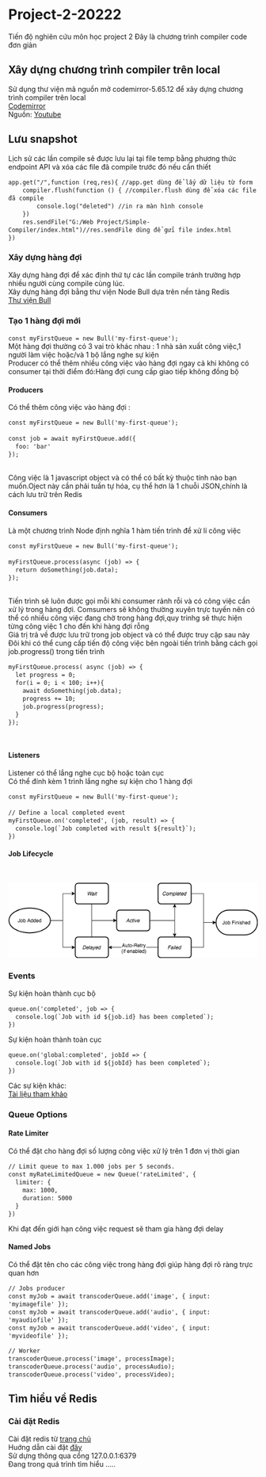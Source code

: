 # Project-2-20222
Tiến độ nghiên cứu môn học project 2
Đây là chương trình compiler code đơn giản
## Xây dựng chương trình compiler trên local
Sử dụng thư viện mã nguồn mở codemirror-5.65.12 để xây dựng chương trình compiler trên local<br>
[Codemirror](https://codemirror.net/)<br>
Nguồn: [Youtube](https://youtu.be/doS4X0NKnJk)
## Lưu snapshot
Lịch sử các lần compile sẽ được lưu lại tại file temp bằng phương thức endpoint API và xóa các file đã compile trước đó nếu cần thiết<br>

```
app.get("/",function (req,res){ //app.get dùng để lấy dữ liệu từ form
    compiler.flush(function () { //compiler.flush dùng để xóa các file đã compile
        console.log("deleted") //in ra màn hình console
    })
    res.sendFile("G:/Web Project/Simple-Compiler/index.html")//res.sendFile dùng để gửi file index.html
})
```
### Xây dựng hàng đợi 
Xây dựng hàng đợi để xác định thứ tự các lần compile tránh trường hợp nhiều người cùng compile cùng lúc.<br>
Xây dựng hàng đợi bằng thư viện Node Bull dựa trên nền tảng Redis<br>
[Thư viện Bull](https://optimalbits.github.io/bull/)<br>
### Tạo 1 hàng đợi mới<br>
`const myFirstQueue = new Bull('my-first-queue');`<br>
Một hàng đợi thường có 3 vai trò khác nhau : 1 nhà sản xuất công việc,1 người làm việc hoặc/và 1 bộ lắng nghe sự kiện<br>
Producer có thể thêm nhiều công việc vào hàng đợi ngay cả khi không có consumer tại thời điểm đó:Hàng đợi cung cấp giao tiếp không đồng bộ<br>
#### Producers<br>
Có thể thêm công việc vào hàng đợi :<br>
```
const myFirstQueue = new Bull('my-first-queue');

const job = await myFirstQueue.add({
  foo: 'bar'
});
```
<br>
Công việc là 1 javascript object và có thể có bất kỳ thuộc tính nào bạn muốn.Oject này cần phải tuần tự hóa, cụ thể hơn là 1 chuỗi JSON,chính là cách lưu trữ trên Redis <br>

#### Consumers<br>
Là một chương trình Node định nghĩa 1 hàm tiến trình để xử lí công việc<br>

```
const myFirstQueue = new Bull('my-first-queue');

myFirstQueue.process(async (job) => {
  return doSomething(job.data);
});
```
<br>
Tiến trình sẽ luôn được gọi mỗi khi consumer rảnh rỗi và có công việc cần xử lý trong hàng đợi.
Comsumers sẽ không thường xuyên trực tuyến nên có thể có nhiều công việc đang chờ trong hàng đợi,quy trinhg sẽ thực hiện từng công việc 1 cho đến khi hàng đợi rỗng<br>
Giá trị trả về được lưu trữ trong job object và có thể được truy cập sau này<br>
Đôi khi có thể cung cấp tiến độ công việc bên ngoài tiến trình bằng cách gọi job.progress() trong tiến trình<br>

```
myFirstQueue.process( async (job) => {
  let progress = 0;
  for(i = 0; i < 100; i++){
    await doSomething(job.data);
    progress += 10;
    job.progress(progress);
  }
});
``` 
<br>

#### Listeners<br>
Listener có thể lắng nghe cục bộ hoặc toàn cục<br>
Có thể đính kèm 1 trình lắng nghe sự kiện cho 1 hàng đợi<br>
```
const myFirstQueue = new Bull('my-first-queue');

// Define a local completed event
myFirstQueue.on('completed', (job, result) => {
  console.log(`Job completed with result ${result}`);
})
```
#### Job Lifecycle<br>
<br>

![Hình ảnh minh họa](./job-lifecycle.jpeg)<br>
### Events<br>
Sự kiện hoàn thành cục bộ<br>
```
queue.on('completed', job => {
  console.log(`Job with id ${job.id} has been completed`);
})
```
Sự kiện hoàn thành toàn cục<br>
```
queue.on('global:completed', jobId => {
  console.log(`Job with id ${jobId} has been completed`);
})
```
Các sự kiện khác:<br>
[Tài liệu tham khảo](https://github.com/OptimalBits/bull/blob/master/REFERENCE.md#eventsk)
### Queue Options<br>
#### Rate Limiter<br>
Có thể đặt cho hàng đợi số lượng công việc xử lý trên 1 đơn vị thời gian<br>
```
// Limit queue to max 1.000 jobs per 5 seconds.
const myRateLimitedQueue = new Queue('rateLimited', {
  limiter: {
    max: 1000,
    duration: 5000
  }
})
```
Khi đạt đến giới hạn công việc request sẽ tham gia hàng đợi delay<br>
#### Named Jobs<br>
Có thể đặt tên cho các công việc trong hàng đợi giúp hàng đợi rõ ràng trực quan hơn<br>
```
// Jobs producer
const myJob = await transcoderQueue.add('image', { input: 'myimagefile' });
const myJob = await transcoderQueue.add('audio', { input: 'myaudiofile' });
const myJob = await transcoderQueue.add('video', { input: 'myvideofile' });
```
```
// Worker
transcoderQueue.process('image', processImage);
transcoderQueue.process('audio', processAudio);
transcoderQueue.process('video', processVideo);
```
## Tìm hiểu về Redis<br>
### Cài đặt Redis
Cài đặt redis từ [trang chủ](https://github.com/MicrosoftArchive/redis/releases)<br>
Huớng dẫn cài đặt [đây](https://stackjava.com/redis/huong-dan-cai-dat-redis-server-tren-windows.html)<br>
Sử dựng thông qua cổng 127.0.0.1:6379<br>
Đang trong quá trình tìm hiểu .....


